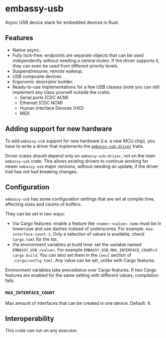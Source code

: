 # embassy-usb

Async USB device stack for embedded devices in Rust.

## Features

- Native async.
- Fully lock-free: endpoints are separate objects that can be used independently without needing a central mutex. If the driver supports it, they can even be used from different priority levels.
- Suspend/resume, remote wakeup.
- USB composite devices.
- Ergonomic descriptor builder.
- Ready-to-use implementations for a few USB classes (note you can still implement any class yourself outside the crate).
  - Serial ports (CDC ACM)
  - Ethernet (CDC NCM)
  - Human Interface Devices (HID)
  - MIDI

## Adding support for new hardware

To add `embassy-usb` support for new hardware (i.e. a new MCU chip), you have to write a driver that implements
the [`embassy-usb-driver`](https://crates.io/crates/embassy-usb-driver) traits.

Driver crates should depend only on `embassy-usb-driver`, not on the main `embassy-usb` crate.
This allows existing drivers to continue working for newer `embassy-usb` major versions, without needing an update, if the driver
trait has not had breaking changes.

## Configuration

`embassy-usb` has some configuration settings that are set at compile time, affecting sizes
and counts of buffers.

They can be set in two ways:

- Via Cargo features: enable a feature like `<name>-<value>`. `name` must be in lowercase and
  use dashes instead of underscores. For example. `max-interface-count-3`. Only a selection of values
  is available, check `Cargo.toml` for the list.
- Via environment variables at build time: set the variable named `EMBASSY_USB_<value>`. For example
  `EMBASSY_USB_MAX_INTERFACE_COUNT=3 cargo build`. You can also set them in the `[env]` section of `.cargo/config.toml`.
  Any value can be set, unlike with Cargo features.

Environment variables take precedence over Cargo features. If two Cargo features are enabled for the same setting
with different values, compilation fails.

### `MAX_INTERFACE_COUNT`

Max amount of interfaces that can be created in one device. Default: 4.

## Interoperability

This crate can run on any executor.
